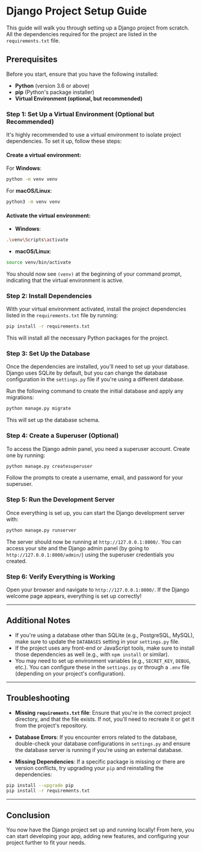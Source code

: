 # Django Project Setup Guide

This guide will walk you through setting up a Django project from scratch. All the dependencies required for the project are listed in the `requirements.txt` file.

## Prerequisites

Before you start, ensure that you have the following installed:

- **Python** (version 3.6 or above)
- **pip** (Python's package installer)
- **Virtual Environment (optional, but recommended)**

### Step 1: Set Up a Virtual Environment (Optional but Recommended)

It's highly recommended to use a virtual environment to isolate project dependencies. To set it up, follow these steps:

#### Create a virtual environment:

For **Windows**:

```bash
python -m venv venv
```

For **macOS/Linux**:

```bash
python3 -m venv venv
```

#### Activate the virtual environment:

- **Windows**:

```bash
.\venv\Scripts\activate
```

- **macOS/Linux**:

```bash
source venv/bin/activate
```

You should now see `(venv)` at the beginning of your command prompt, indicating that the virtual environment is active.

### Step 2: Install Dependencies

With your virtual environment activated, install the project dependencies listed in the `requirements.txt` file by running:

```bash
pip install -r requirements.txt
```

This will install all the necessary Python packages for the project.

### Step 3: Set Up the Database

Once the dependencies are installed, you'll need to set up your database. Django uses SQLite by default, but you can change the database configuration in the `settings.py` file if you're using a different database.

Run the following command to create the initial database and apply any migrations:

```bash
python manage.py migrate
```

This will set up the database schema.

### Step 4: Create a Superuser (Optional)

To access the Django admin panel, you need a superuser account. Create one by running:

```bash
python manage.py createsuperuser
```

Follow the prompts to create a username, email, and password for your superuser.

### Step 5: Run the Development Server

Once everything is set up, you can start the Django development server with:

```bash
python manage.py runserver
```

The server should now be running at `http://127.0.0.1:8000/`. You can access your site and the Django admin panel (by going to `http://127.0.0.1:8000/admin/`) using the superuser credentials you created.

### Step 6: Verify Everything is Working

Open your browser and navigate to `http://127.0.0.1:8000/`. If the Django welcome page appears, everything is set up correctly!

---

## Additional Notes

- If you're using a database other than SQLite (e.g., PostgreSQL, MySQL), make sure to update the `DATABASES` setting in your `settings.py` file.
- If the project uses any front-end or JavaScript tools, make sure to install those dependencies as well (e.g., with `npm install` or similar).
- You may need to set up environment variables (e.g., `SECRET_KEY`, `DEBUG`, etc.). You can configure these in the `settings.py` or through a `.env` file (depending on your project's configuration).

---

## Troubleshooting

- **Missing `requirements.txt` file**: Ensure that you're in the correct project directory, and that the file exists. If not, you'll need to recreate it or get it from the project's repository.
- **Database Errors**: If you encounter errors related to the database, double-check your database configurations in `settings.py` and ensure the database server is running if you're using an external database.

- **Missing Dependencies**: If a specific package is missing or there are version conflicts, try upgrading your `pip` and reinstalling the dependencies:

```bash
pip install --upgrade pip
pip install -r requirements.txt
```

---

## Conclusion

You now have the Django project set up and running locally! From here, you can start developing your app, adding new features, and configuring your project further to fit your needs.
